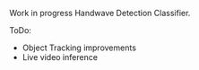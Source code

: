 Work in progress Handwave Detection Classifier.

ToDo:

- Object Tracking improvements 
- Live video inference
